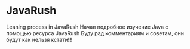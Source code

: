 # JavaRush
Leaning process in JavaRush
Начал подробное изучение Java с помощью ресурса JavaRush
Буду рад комментариям и советам, они будут как нельзя кстати!!!
